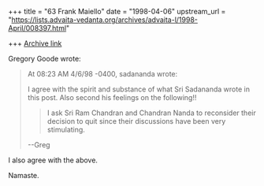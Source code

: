 +++
title = "63 Frank Maiello"
date = "1998-04-06"
upstream_url = "https://lists.advaita-vedanta.org/archives/advaita-l/1998-April/008397.html"

+++
[Archive link](https://lists.advaita-vedanta.org/archives/advaita-l/1998-April/008397.html)

Gregory Goode wrote:

> At 08:23 AM 4/6/98 -0400, sadananda wrote:
>
> I agree with the spirit and substance of what Sri Sadananda wrote in this
> post.  Also second his feelings on the following!!
>
> >I ask Sri Ram Chandran and Chandran Nanda to reconsider their decision to
> >quit since their discussions have been very stimulating.
>
> --Greg

I also agree with the above.

Namaste.

